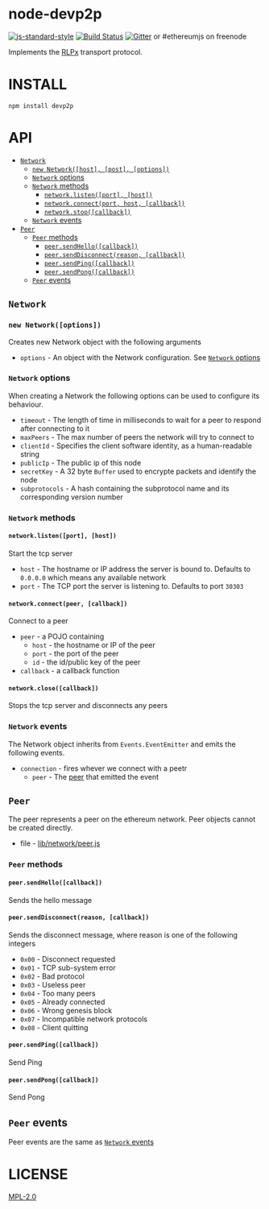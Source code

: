 # node-devp2p 
[![js-standard-style](https://img.shields.io/badge/code%20style-standard-brightgreen.svg?style=flat)](https://github.com/feross/standard) [![Build Status](https://travis-ci.org/ethereum/node-devp2p.svg?branch=master)](https://travis-ci.org/ethereum/node-devp2p) [![Gitter](https://badges.gitter.im/Join%20Chat.svg)](https://gitter.im/ethereum/ethereumjs-lib?utm_source=badge&utm_medium=badge&utm_campaign=pr-badge) or #ethereumjs on freenode

Implements the [RLPx](https://github.com/ethereum/devp2p/blob/master/rlpx.md) transport protocol.


# INSTALL
`npm install devp2p`

# API
- [`Network`](#network)
    - [`new Network([host], [post], [options])`](#new-networkhost-port-options)
    - [`Network` options](#network-options)
    - [`Network` methods](#network-methods)
        - [`network.listen([port], [host])`](#networklistenport-host)
        - [`network.connect(port, host, [callback])`](#networkconnectport-host-callback)
        - [`network.stop([callback])`](#networkstopcallback)
    - [`Network` events](#network-events)
- [`Peer`](#peer)
    - [`Peer` methods](#peer-methods)
        - [`peer.sendHello([callback])`](#peersendhellocallback)
        - [`peer.sendDisconnect(reason, [callback])`](#peersenddisconnectreason-callback)
        - [`peer.sendPing([callback])`](#peersendpingcallback)
        - [`peer.sendPong([callback])`](#peersendpongcallback)
    - [`Peer` events](#peer-events)

## `Network`

### `new Network([options])`
Creates new Network object with the following arguments
- `options` - An object with the Network configuration. See [`Network` options](#network-options)

### `Network` options
When creating a Network the following options can be used to configure its behaviour.
- `timeout` - The length of time in milliseconds to wait for a peer to respond after connecting to it
- `maxPeers` - The max number of peers the network will try to connect to
- `clientId` - Specifies the client software identity, as a human-readable string
- `publicIp` - The public ip of this node
- `secretKey` - A 32 byte `Buffer` used to encrypte packets and identify the node
- `subprotocols` - A hash containing the subprotocol name and its corresponding version number

### `Network` methods

#### `network.listen([port], [host])`
Start the tcp server
- `host` - The hostname or IP address the server is bound to. Defaults to `0.0.0.0` which means any available network
- `port` - The TCP port the server is listening to. Defaults to port `30303`

#### `network.connect(peer, [callback])`
Connect to a peer
- `peer` - a POJO containing
    - `host` - the hostname or IP of the peer
    - `port` - the port of the peer
    - `id` - the id/public key of the peer
- `callback` - a callback function

#### `network.close([callback])`
Stops the tcp server and disconnects any peers

### `Network` events
The Network object inherits from `Events.EventEmitter` and emits the following events.
- `connection` - fires whever we connect with a peetr
    - `peer` - The [peer](#peer) that emitted the event

## `Peer`
The peer represents a peer on the ethereum network. Peer objects cannot be created directly.
- file - [lib/network/peer.js](../tree/master/lib/network/peer.js)

### `Peer` methods

#### `peer.sendHello([callback])`
Sends the hello message

#### `peer.sendDisconnect(reason, [callback])`
Sends the disconnect message, where reason is one of the following integers
- `0x00` - Disconnect requested
- `0x01` - TCP sub-system error
- `0x02` - Bad protocol
- `0x03` - Useless peer
- `0x04` - Too many peers
- `0x05` - Already connected
- `0x06` - Wrong genesis block
- `0x07` - Incompatible network protocols
- `0x08` - Client quitting

#### `peer.sendPing([callback])`
Send Ping

#### `peer.sendPong([callback])`
Send Pong

## `Peer` events
Peer events are the same as [`Network` events](#network-events)

# LICENSE
[MPL-2.0](https://www.mozilla.org/en-US/MPL/2.0/)

